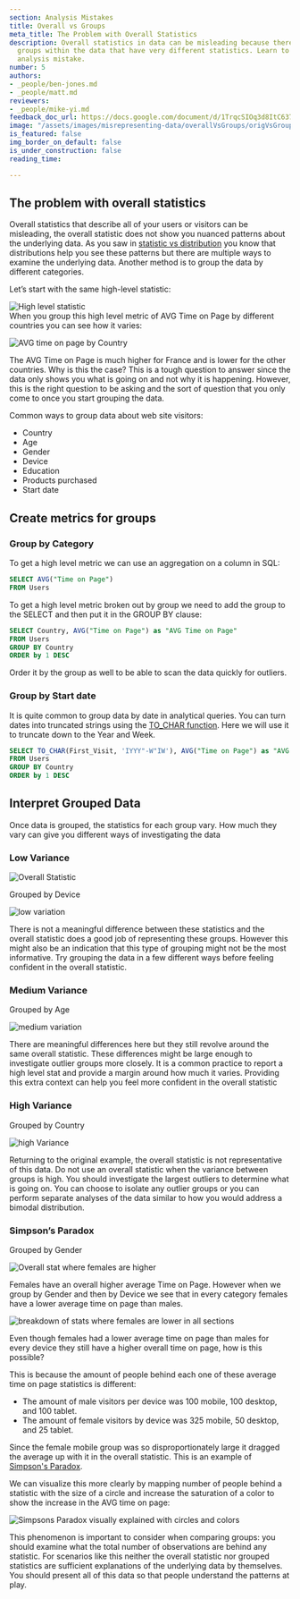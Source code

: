 ```yaml
---
section: Analysis Mistakes
title: Overall vs Groups
meta_title: The Problem with Overall Statistics
description: Overall statistics in data can be misleading because there may be distinct
  groups within the data that have very different statistics. Learn to avoid this
  analysis mistake.
number: 5
authors:
- _people/ben-jones.md
- _people/matt.md
reviewers:
- _people/mike-yi.md
feedback_doc_url: https://docs.google.com/document/d/1TrqcSIOq3d8ItC637ub2FOQAV9yArf6Q0A2QNHJREuU/edit?usp=sharing
image: "/assets/images/misrepresenting-data/overallVsGroups/origVsGroups_1.png"
is_featured: false
img_border_on_default: false
is_under_construction: false
reading_time: 

---
```

## The problem with overall statistics

Overall statistics that describe all of your users or visitors can be misleading, the overall statistic does not show you nuanced patterns about the underlying data. As you saw in [statistic vs distribution](https://dataschool.com/misrepresenting-data/statistic-vs-distribution/) you know that distributions help you see these patterns but there are multiple ways to examine the underlying data. Another method is to group the data by different categories.

Let’s start with the same high-level statistic:

![High level statistic](/assets/images/misrepresenting-data/overallVsGroups/origVsGroups_0.png)  
When you group this high level metric of AVG Time on Page by different countries you can see how it varies:

![AVG time on page by Country](/assets/images/misrepresenting-data/overallVsGroups/origVsGroups_1.png)

The AVG Time on Page is much higher for France and is lower for the other countries. Why is this the case? This is a tough question to answer since the data only shows you what is going on and not why it is happening. However, this is the right question to be asking and the sort of question that you only come to once you start grouping the data.

Common ways to group data about web site visitors:

* Country
* Age
* Gender
* Device
* Education
* Products purchased
* Start date

## Create metrics for groups

### Group by Category

To get a high level metric we can use an aggregation on a column in SQL:

```sql
SELECT AVG("Time on Page")
FROM Users
```

To get a high level metric broken out by group we need to add the group to the SELECT and then put it in the GROUP BY clause:

```sql
SELECT Country, AVG("Time on Page") as "AVG Time on Page"
FROM Users
GROUP BY Country
ORDER by 1 DESC
```

Order it by the group as well to be able to scan the data quickly for outliers.

### Group by Start date

It is quite common to group data by date in analytical queries. You can turn dates into truncated strings using the [TO_CHAR function](http://www.postgresqltutorial.com/postgresql-to_char/). Here we will use it to truncate down to the Year and Week.

```sql
SELECT TO_CHAR(First_Visit, 'IYYY"-W"IW'), AVG("Time on Page") as "AVG Time on Page"
FROM Users
GROUP BY Country
ORDER by 1 DESC
```

## Interpret Grouped Data

Once data is grouped, the statistics for each group vary. How much they vary can give you different ways of investigating the data

### Low Variance

![Overall Statistic](/assets/images/misrepresenting-data/overallVsGroups/origVsGroups_2.png)

Grouped by Device

![low variation](/assets/images/misrepresenting-data/overallVsGroups/origVsGroups_3.png)

There is not a meaningful difference between these statistics and the overall statistic does a good job of representing these groups. However this might also be an indication that this type of grouping might not be the most informative. Try grouping the data in a few different ways before feeling confident in the overall statistic.

### Medium Variance

Grouped by Age

![medium variation](/assets/images/misrepresenting-data/overallVsGroups/origVsGroups_4.png)

There are meaningful differences here but they still revolve around the same overall statistic. These differences might be large enough to investigate outlier groups more closely. It is a common practice to report a high level stat and provide a margin around how much it varies. Providing this extra context can help you feel more confident in the overall statistic

### High Variance

Grouped by Country

![high Variance](/assets/images/misrepresenting-data/overallVsGroups/origVsGroups_5.png)

Returning to the original example, the overall statistic is not representative of this data. Do not use an overall statistic when the variance between groups is high. You should investigate the largest outliers to determine what is going on. You can choose to isolate any outlier groups or you can perform separate analyses of the data similar to how you would address a bimodal distribution.

### Simpson’s Paradox

Grouped by Gender

![Overall stat where females are higher](/assets/images/misrepresenting-data/overallVsGroups/origVsGroups_6.png)

Females have an overall higher average Time on Page. However when we group by Gender and then by Device we see that in every category females have a lower average time on page than males.

![breakdown of stats where females are lower in all sections](/assets/images/misrepresenting-data/overallVsGroups/origVsGroups_7.png)

Even though females had a lower average time on page than males for every device they still have a higher overall time on page, how is this possible?

This is because the amount of people behind each one of these average time on page statistics is different:

* The amount of male visitors per device was 100 mobile, 100 desktop, and 100 tablet.
* The amount of female visitors by device was 325 mobile, 50 desktop, and 25 tablet.

Since the female mobile group was so disproportionately large it dragged the average up with it in the overall statistic. This is an example of [Simpson's Paradox](https://en.wikipedia.org/wiki/Simpson%27s_paradox).

We can visualize this more clearly by mapping number of people behind a statistic with the size of a circle and increase the saturation of a color to show the increase in the AVG time on page:

![Simpsons Paradox visually explained with circles and colors](https://gm1.ggpht.com/iFqlO6AFwISRPTEKSkDoGWS6rnbl9_phbe0y6tlL8BkilwzQPYS0_tGotMu5Y27eHJAZLoo29a6QCoHqSgEO0D8tAiK-V5frI7dnfJiy1cvbpPx8oASLKfv5X0UPPK_2ZzzoMgrwtUAk7WhoR2BNTPaPAHSZWNGd-UZI0KMCivxnkRxzbY_mJ1BwjM7CmUY7rsnKahMODbbErmT8faWf6e1m5MqQ2fopQz5qav4hmYdm31uC4eDVIeBRjZum9FhbogPchBIOaGKXVi-bOfvH_iU_Rsa1Jr4MBiMbfsB_C8n25jOLtHCrnrQkiTZXDnXz95cSuhDh1BHnRznVi7KSRDJ1wjr9NounRlOp6jZ_9RP8eikoKwtZWzyune5Mqlecz0xrzC_JL2stSR7Mit9Y3bA5PX7A_m2_sBfMF4zwZTIRYHBTeMswPTIFx0ObFI_dQtCEbn1JCdogpFPlQ2dIemY4NJerydA23n9nQzKZB6wdZlzWQL6NO91Y2o1OzmgoyqaW7Je0t1W2cBNU8CDnvzEJ3csk_W8cds-F4NeCtI5X3l7sZQid6M1eRNThJNtkw3gMqs7tuYq7_v-aayzWB7Ym5qKhCYCLhtoKjoXb5vtfOG_yrNRJmfHX1xbrDdMlD_J_Z1Qd7J8fvg8qKWXulbkeVualP1IpMo6KH9J_eO_73jTuj4tLuk22ChMr7yuK2HQUka38a6BNQHJokxNnJmE2mYwB_b30Jwiu29k=s0-l75-ft-l75-ft "Simpsons Paradox")

This phenomenon is important to consider when comparing groups: you should examine what the total number of observations are behind any statistic. For scenarios like this neither the overall statistic nor grouped statistics are sufficient explanations of the underlying data by themselves. You should present all of this data so that people understand the patterns at play.